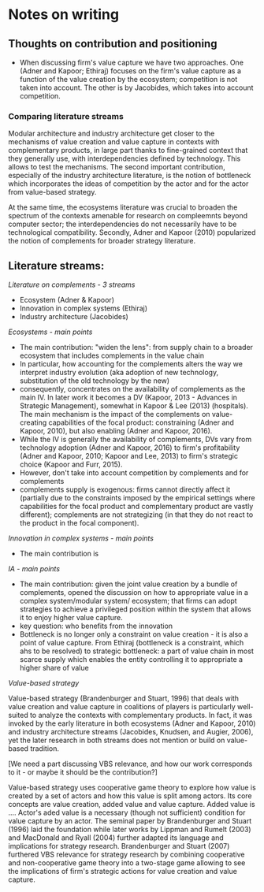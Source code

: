 # Notes on writing
## Thoughts on contribution and positioning
- When discussing firm's value capture we have two approaches. One (Adner and Kapoor; Ethiraj) focuses on the firm's value capture as a function of the value creation by the ecosystem; competition is not taken into account. The other is by Jacobides, which takes into account competition.

### Comparing literature streams
Modular architecture and industry architecture get closer to the mechanisms of value creation and value capture in contexts with complementary products, in large part thanks to fine-grained context that they generally use, with interdependencies defined by technology. This allows to test the mechanisms. The second important contribution, especially of the industry architecture literature, is the notion of bottleneck which incorporates the ideas of competition by the actor and for the actor from value-based strategy. 

At the same time, the ecosystems literature was crucial to broaden the spectrum of the contexts amenable for research on compleemnts beyond computer sector; the interdependencies do not necessarily have to be technological compatibility. Secondly, Adner and Kapoor (2010) popularized the notion of complements for broader strategy literature. 

## Literature streams:
*Literature on complements - 3 streams*
- Ecosystem (Adner & Kapoor)
- Innovation in complex systems (Ethiraj)
- Industry architecture (Jacobides)

*Ecosystems - main points*

- The main contribution: "widen the lens": from supply chain to a broader ecosystem that includes complements in the value chain
- In particular, how accounting for the complements alters the way we interpret industry evolution (aka adoption of new technology, substitution of the old technology by the new)
- consequently, concentrates on the availability of complements as the main IV. In later work it becomes a DV (Kapoor, 2013 - Advances in Strategic Management), somewhat in Kapoor \& Lee (2013) (hospitals). The main mechanism is the impact of the complements on value-creating capabilities of the focal product: constraining (Adner and Kapoor, 2010), but also enabling (Adner and Kapoor, 2016). 
- While the IV is generally the availability of complements, DVs vary from technology adoption (Adner and Kapoor, 2016) to firm's profitability (Adner and Kapoor, 2010; Kapoor and Lee, 2013) to firm's strategic choice (Kapoor and Furr, 2015). 
- However, don't take into account competition by complements and for complements
- complements supply is exogenous: firms cannot directly affect it (partially due to the constraints imposed by the empirical settings where capabilities for the focal product and complementary product are vastly different); complements are not strategizing (in that they do not react to the product in the focal component).

*Innovation in complex systems - main points*

- The main contribution is 

*IA - main points*

- The main contribution: given the joint value creation by a bundle of complements, opened the discussion on how to appropriate value in a complex system/modular system/ ecosystem; that firms can adopt strategies to achieve a privileged position within the system that allows it to enjoy higher value capture. 
- key question: who benefits from the innovation
- Bottleneck is no longer only a constraint on value creation - it is also a point of value capture. From Ethiraj (bottleneck is a constraint, which ahs to be resolved) to strategic bottleneck: a part of value chain in most scarce supply which enables the entity controlling it to appropriate a higher share of value


*Value-based strategy*

Value-based strategy (Brandenburger and Stuart, 1996) that deals with value creation and value capture in coalitions of players is particularly well-suited to analyze the contexts with complementary products. In fact, it was invoked by the early literature in both ecosystems (Adner and Kapoor, 2010) and industry architecture streams (Jacobides, Knudsen, and Augier, 2006), yet the later research in both streams does not mention or build on value-based tradition.  

[We need a part discussing VBS relevance, and how our work corresponds to it - or maybe it should be the contribution?]

Value-based strategy uses cooperative game theory to explore how value is created by a set of actors and how this value is split among actors. Its core concepts are value creation, added value and value capture. Added value is .... Actor's aded value is a necessary (though not sufficient) condition for value capture by an actor. The seminal paper by Brandenburger and Stuart (1996) laid the foundation while later works by Lippman and Rumelt (2003) and MacDonald and Ryall (2004) further adapted its language and implications for strategy research. Brandenburger and Stuart (2007) furthered VBS relevance for strategy research by combining cooperative and non-cooperative game theory into a two-stage game allowing to see the implications of firm's strategic actions for value creation and value capture. 
